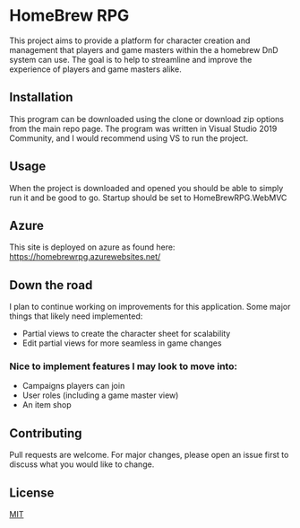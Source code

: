 # HomeBrew RPG

This project aims to provide a platform for character creation and management that players and game masters within the a homebrew DnD system can use. The goal is to help to streamline and improve the experience of players and game masters alike.

## Installation

This program can be downloaded using the clone or download zip options from the main repo page. The program was written in Visual Studio 2019 Community, and I would recommend using VS to run the project.

## Usage

When the project is downloaded and opened you should be able to simply run it and be good to go. Startup should be set to HomeBrewRPG.WebMVC

## Azure
This site is deployed on azure as found here:
https://homebrewrpg.azurewebsites.net/

## Down the road
I plan to continue working on improvements for this application. Some major things that likely need implemented:

* Partial views to create the character sheet for scalability
* Edit partial views for more seamless in game changes

### Nice to implement features I may look to move into:
* Campaigns players can join
* User roles (including a game master view)
* An item shop

## Contributing
Pull requests are welcome. For major changes, please open an issue first to discuss what you would like to change.

## License
[MIT](https://choosealicense.com/licenses/mit/)
